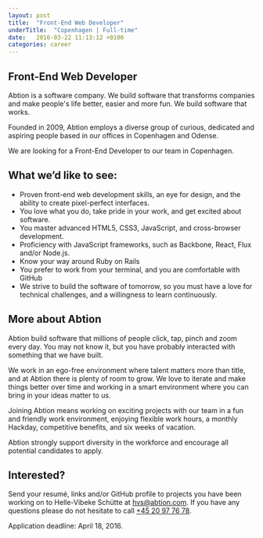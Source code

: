 ```yaml
---
layout: post
title:  "Front-End Web Developer"
underTitle:  "Copenhagen | Full-time"
date:   2016-03-22 11:13:12 +0100
categories: career
---
```


## Front-End Web Developer

Abtion is a software company. We build software that transforms companies and make people's life better, easier and more fun. We build software that works.

Founded in 2009, Abtion employs a diverse group of curious, dedicated and aspiring people based in our offices in Copenhagen and Odense.

We are looking for a Front-End Developer to our team in Copenhagen.

## What we’d like to see:

- Proven front-end web development skills, an eye for design, and the ability to create pixel-perfect interfaces.
- You love what you do, take pride in your work, and get excited about software.
- You master advanced HTML5, CSS3, JavaScript, and cross-browser development.
- Proficiency with JavaScript frameworks, such as Backbone, React, Flux and/or Node.js.
- Know your way around Ruby on Rails
- You prefer to work from your terminal, and you are comfortable with GitHub
- We strive to build the software of tomorrow, so you must have a love for technical challenges, and a willingness to learn continuously.

## More about Abtion

Abtion build software that millions of people click, tap, pinch and zoom every day. You may not know it, but you have probably interacted with something that we have built.

We work in an ego-free environment where talent matters more than title, and at Abtion there is plenty of room to grow. We love to iterate and make things better over time and working in a smart environment where you can bring in your ideas matter to us.

Joining Abtion means working on exciting projects with our team in a fun and friendly work environment, enjoying flexible work hours, a monthly Hackday, competitive benefits, and six weeks of vacation.

Abtion strongly support diversity in the workforce and encourage all potential candidates to apply.

<div class="splitter"></div>

## Interested?

Send your resumé, links and/or GitHub profile to projects you have been working on to Helle-Vibeke Schütte at [hvs@abtion.com](mailto:hvs@abtion.com). If you have any questions please do not hesitate to call [+45 20 97 76 78](tel:+4520977678).

Application deadline: April 18, 2016.
